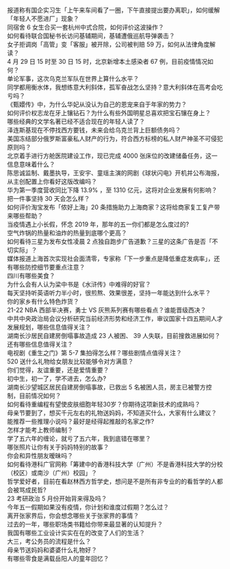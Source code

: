 报道称有国企实习生「上午来车间看了一圈，下午直接提出要办离职」，如何缓解「年轻人不愿进厂」现象？  
同宿舍 6 女生合买一套杭州中式合院，如何评价这波操作？  
如何看待联合国秘书长访问基辅期间，基辅遭俄巡航导弹袭击？  
女子拒调岗「高管」变「客服」被开除，公司被判赔 59 万，如何从法律角度解读？  
4 月 29 日 15 时至 30 日 15 时，北京新增本土感染者 67 例，目前疫情情况如何？  
单论军事，这次乌克兰军队在世界上算什么水平？  
同学都用衡水体，我想练意大利斜体，孤军奋战怎么坚持？意大利斜体在高考会吃亏吗？  
《甄嬛传》中，为什么华妃从没认为自己的恩宠来自于年家的势力？  
如何评价权志龙在牙上镶钻石？为什么有些外国明星总喜欢把宝石镶在身上？  
哪些经典的文学名著已经不适合现在的年轻人读了？  
泽连斯基现在不停找西方要钱，未来会给乌克兰背上巨额债务吗？  
美国冻结部分俄罗斯富豪私人财产的行为，符合西方标榜的私人财产神圣不可侵犯原则吗？  
北京着手进行方舱医院建设工作，现已完成 4000 张床位的改建储备任务，这一信息意味着什么？  
陈思诚监制、戴墨执导，王安宇、童瑶主演的网剧《球状闪电》开机并公布海报，从主创配置上你看好这版改编吗？  
华为第一季度营收同比下降 13.9% ，至 1310 亿元，这将对企业发展有何影响？  
把一件事坚持 30 天会怎么样？  
如何评价淘宝发布「侬好上海」20 条措施助力上海商家？这将给商家复工复产带来哪些帮助？  
当疫情遇上小长假，怀念 2019 年，那年的五一你们都是怎么度过的?  
空气炸锅的热量和油炸的热量到底哪个更高？  
如何看待三星为发布女性凌晨 2 点独自跑步广告道歉？三星的这条广告是否「不切实际」？  
媒体报道上海首次实现社会面清零，专家称「下一步重点是降低重症发病率」，还有哪些防控细节要重点注意？  
四川有哪些美食？  
为什么会有人认为梁中书是《水浒传》中难得的好官？  
每天坚持听英语听力半小时，很煎熬、效果很差，坚持一年能达到什么水平？  
你的家乡有什么特色炸货？  
21-22 NBA 西部半决赛，勇士 VS 灰熊系列赛有哪些看点？谁能晋级西决？  
中共中央政治局会议分析研究当前经济形势和经济工作，审议国家十四五期间人才发展规划，哪些信息值得关注？  
湖南长沙居民自建房倒塌事故造成 23 人被困、 39 人失联，目前搜救进展如何？还有哪些信息值得关注？  
电视剧《重生之门》第 5-7 集拍得怎么样？哪些剧情点值得关注？  
520 送什么礼物给女朋友比较能够令对方满意？  
你们觉得，友谊重要，还是爱情重要？  
初中生，初一了，学不进去，怎么办?  
湖南长沙望城区居民自建房倒塌事故，已救出 5 名被困人员，房主已被警方控制，目前情况如何？  
如何看待重编程有望使皮肤细胞年轻30岁？你期待这项新技术的成熟吗？  
母亲节要到了，想买千元左右的礼物送妈妈，不知道买什么，大家有什么建议？  
能推荐一些推理小说吗？最好是经得起推敲的名家之作?  
怎样才能考上教师编制？  
学了五六年的缠论，就亏了五六年，我到底错在哪里？  
哪张照片让你有关于妈妈特别的故事？  
你会和异性朋友暧昧吗？  
如何看待港科广官网称「筹建中的香港科技大学（广州）不是香港科技大学的分校（校区）或南沙（广州）校园」？  
哲学爱好者，目前在看赵林西方哲学史，想问是不是所有非专业的的看哲学的人都会被骂成民哲?  
23 考研政治 5 月份开始背来得及吗？  
今年五一假期如果没有疫情，你计划和谁度过假期？怎么过？  
离开张家界后，你会想念哪些关于张家界的事情？  
过去的一年，哪些职场类书籍给你带来最显著的认知提升？  
我国有哪些工业设计实实在在的改变了人们的生活？  
大三，考公务员的流程是什么？  
母亲节送妈妈和婆婆什么礼物好？  
有哪些零食是满载岳阳人的童年回忆？  

